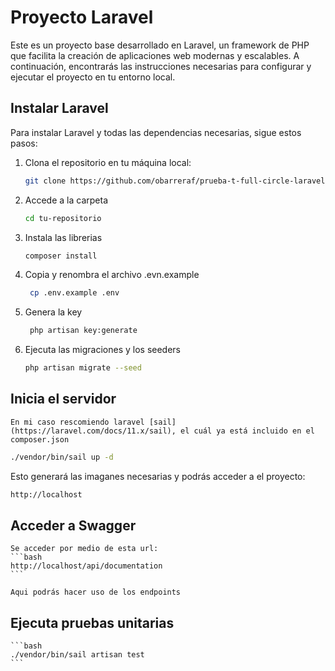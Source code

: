 # Proyecto Laravel

Este es un proyecto base desarrollado en Laravel, un framework de PHP que facilita la creación de aplicaciones web modernas y escalables. A continuación, encontrarás las instrucciones necesarias para configurar y ejecutar el proyecto en tu entorno local.

## Instalar Laravel

Para instalar Laravel y todas las dependencias necesarias, sigue estos pasos:

1. Clona el repositorio en tu máquina local:
   ```bash
   git clone https://github.com/obarreraf/prueba-t-full-circle-laravel.git
   ```
2. Accede a la carpeta
    ```bash
    cd tu-repositorio
    ```
3. Instala las librerias
    ```bash 
    composer install
    ```
4. Copia y renombra el archivo .evn.example
   ```bash 
    cp .env.example .env
    ```
5. Genera la key
   ```bash 
    php artisan key:generate
    ```
6. Ejecuta las migraciones y los seeders
    ```bash
    php artisan migrate --seed
    ```
## Inicia el servidor
    En mi caso rescomiendo laravel [sail](https://laravel.com/docs/11.x/sail), el cuál ya está incluido en el composer.json
   ```bash 
   ./vendor/bin/sail up -d
   ```
   Esto generará las imaganes necesarias y podrás acceder a el proyecto:

   ```bash
   http://localhost
   ```

## Acceder a Swagger
    Se acceder por medio de esta url:
    ```bash
    http://localhost/api/documentation
    ```

    Aqui podrás hacer uso de los endpoints

## Ejecuta pruebas unitarias
    ```bash
    ./vendor/bin/sail artisan test
    ```